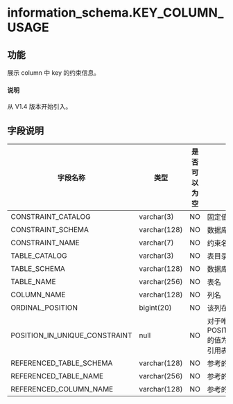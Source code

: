 # information_schema.KEY_COLUMN_USAGE

## 功能

展示 column 中 key 的约束信息。

<main id="notice" type='explain'>
  <h4>说明</h4>
  <p>从 V1.4 版本开始引入。</p>
</main>

## 字段说明

|           **字段名称**            |    **类型**    | **是否可以为空** |                                         **描述**                                          |
|-------------------------------|--------------|------------|---------------------|
| CONSTRAINT_CATALOG            | varchar(3)   | NO         | 固定值（def）                                                                                |
| CONSTRAINT_SCHEMA             | varchar(128) | NO         | 数据库名 |
| CONSTRAINT_NAME               | varchar(7)   | NO         | 约束名，为 PRIMARY 或列名或外键名                                                                   |
| TABLE_CATALOG                 | varchar(3)   | NO         | 表目录  |
| TABLE_SCHEMA                  | varchar(128) | NO         | 数据库名 |
| TABLE_NAME                    | varchar(256) | NO         | 表名   |
| COLUMN_NAME                   | varchar(128) | NO         | 列名   |
| ORDINAL_POSITION              | bigint(20)   | NO         | 该列在表中的编号                                                                                |
| POSITION_IN_UNIQUE_CONSTRAINT | null         | NO         | 对于唯一和主键约束，POSITION_IN_UNIQUE_CONSTRAINT 的值为 NULL。 对于外键约束，它是所引用表内键中的顺序位置 |
| REFERENCED_TABLE_SCHEMA       | varchar(128) | NO         | 参考的数据库                                                                                  |
| REFERENCED_TABLE_NAME         | varchar(256) | NO         | 参考的表 |
| REFERENCED_COLUMN_NAME        | varchar(128) | NO         | 参考的列 |
